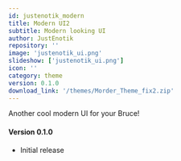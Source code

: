 ```yaml
---
id: justenotik_modern
title: Modern UI2
subtitle: Modern looking UI
author: JustEnotik
repository: ''
image: 'justenotik_ui.png'
slideshow: ['justenotik_ui.png']
icon: ''
category: theme
version: 0.1.0
download_link: '/themes/Morder_Theme_fix2.zip'
---
```


<script>
    // Mandatory to display the changelog
    import Changelog from '$lib/components/Changelog.svelte';
</script>

<!-- A description for your extension -->

Another cool modern UI for your Bruce!

<!-- Changelog tag -->
<Changelog>

#### Version 0.1.0

- Initial release

</Changelog>
<!-- You can also write in Svelte syntax inside this file -->
